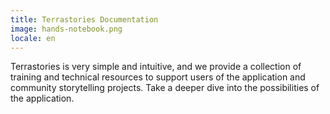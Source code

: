 ```yaml
---
title: Terrastories Documentation
image: hands-notebook.png
locale: en
---
```


Terrastories is very simple and intuitive, and we provide a collection of training and technical resources to support users of the application and community storytelling projects. Take a deeper dive into the possibilities of the application.

<app-button :color="true" localUrl=":8086/" text="Read the documentation"></app-button>
